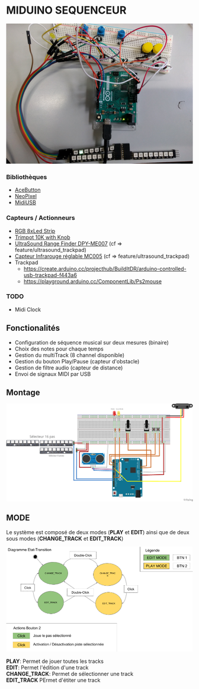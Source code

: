 # MIDUINO SEQUENCEUR


![Miduino montage](./screenShot/montage.jpg "Miduino montage")

### Bibliothèques

* [AceButton](https://github.com/bxparks/AceButton)
* [NeoPixel](https://github.com/adafruit/Adafruit_NeoPixel)
* [MidiUSB](https://www.arduino.cc/en/Reference/MIDIUSB)

### Capteurs / Actionneurs

* [RGB 8xLed Strip](https://www.amazon.com/Strip-CJMCU-WS2812-Driver-Development/dp/B071G8WQ8T)
* [Trimpot 10K with Knob](https://www.sparkfun.com/products/9806)
* [UltraSound Range Finder DPY-ME007](http://forum.arduino.cc/index.php?topic=63302.0) (cf => feature/ultrasound_trackpad)
* [Capteur Infrarouge réglable MC005](https://www.gotronic.fr/art-capteur-infrarouge-reglable-mc005-12405.htm) (cf => feature/ultrasound_trackpad)
* Trackpad
  * https://create.arduino.cc/projecthub/BuildItDR/arduino-controlled-usb-trackpad-f443a6
  * https://playground.arduino.cc/ComponentLib/Ps2mouse

### TODO

* Midi Clock


## Fonctionalités ##

  - Configuration de séquence musical sur deux mesures (binaire)
  - Choix des notes pour chaque temps
  - Gestion du multiTrack (8 channel disponible)
  - Gestion du bouton Play/Pause (capteur d'obstacle)
  - Gestion de filtre audio (capteur de distance)
  - Envoi de signaux MIDI par USB  

## Montage ##

  ![Miduino montage](./screenShot/fritzing.png "Miduino montage")


## MODE ##

  Le système est composé de deux modes (**PLAY** et **EDIT**) ainsi que de deux sous modes (**CHANGE_TRACK** et **EDIT_TRACK**)

  ![Miduino montage](./screenShot/diagramme.png "Miduino montage")


  **PLAY**: Permet de jouer toutes les tracks </br>
  **EDIT**: Permet l'édition d'une track </br>
  **CHANGE_TRACK**: Permet de sélectionner une track </br>
  **EDIT_TRACK** PErmet d'étiter une track </br>

